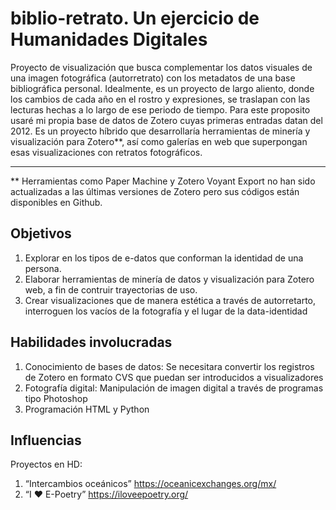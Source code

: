 # biblio-retrato. Un ejercicio de Humanidades Digitales

Proyecto de visualización que busca complementar los datos visuales de una imagen fotográfica (autorretrato) con los metadatos de una base bibliográfica personal. Idealmente, es un proyecto de largo aliento, donde los cambios de cada año en el rostro y expresiones, se traslapan con las lecturas hechas a lo largo de ese periodo de tiempo. Para este proposito usaré mi propia base de datos de Zotero cuyas primeras entradas datan del 2012. Es un proyecto híbrido que desarrollaría herramientas de minería y visualización para Zotero**, así como galerías en web que superpongan esas visualizaciones con retratos fotográficos.

___
** Herramientas como Paper Machine y Zotero Voyant Export no han sido actualizadas a las últimas versiones de Zotero pero sus códigos están disponibles en Github.



## Objetivos
1. Explorar en los tipos de e-datos que conforman la identidad de una persona.
2. Elaborar herramientas de minería de datos y visualización para Zotero web, a fin de contruir trayectorias de uso. 
3. Crear visualizaciones que de manera estética a través de autorretarto, interroguen los vacíos de la fotografía y el lugar de la data-identidad
## Habilidades involucradas
1.	Conocimiento de bases de datos: Se necesitara convertir los registros de Zotero en formato CVS que puedan ser introducidos a visualizadores 
2.	Fotografía digital: Manipulación de imagen digital a través de programas tipo Photoshop
3.	Programación HTML y Python
## Influencias
Proyectos en HD: 
1. “Intercambios oceánicos” https://oceanicexchanges.org/mx/ 
2. “I ♥ E-Poetry” https://iloveepoetry.org/
